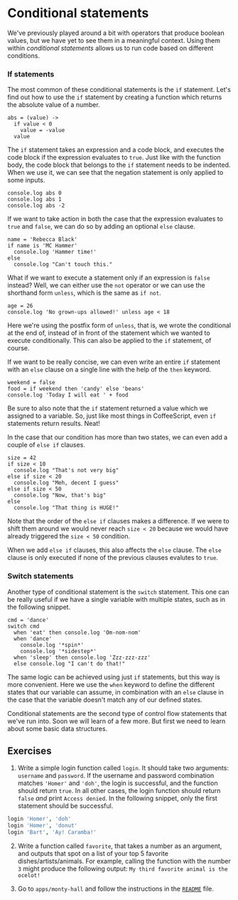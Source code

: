 # Conditional statements

We've previously played around a bit with operators that produce boolean values, but we have yet to see them in a meaningful context. Using them within *conditional statements* allows us to run code based on different conditions.

### If statements

The most common of these conditional statements is the `if` statement. Let's find out how to use the `if` statement by creating a function which returns the absolute value of a number.

    abs = (value) ->
      if value < 0
        value = -value
      value

The `if` statement takes an expression and a code block, and executes the code block if the expression evaluates to `true`. Just like with the function body, the code block that belongs to the `if` statement needs to be indented. When we use it, we can see that the negation statement is only applied to some inputs.

    console.log abs 0
    console.log abs 1
    console.log abs -2

If we want to take action in both the case that the expression evaluates to `true` and `false`, we can do so by adding an optional `else` clause.

    name = 'Rebecca Black'
    if name is 'MC Hammer'
      console.log 'Hammer time!'
    else
      console.log "Can't touch this."

What if we want to execute a statement only if an expression is `false` instead? Well, we can either use the `not` operator or we can use the shorthand form `unless`, which is the same as `if not`.

    age = 26
    console.log 'No grown-ups allowed!' unless age < 18

Here we're using the postfix form of `unless`, that is, we wrote the conditional at the end of, instead of in front of the statement which we wanted to execute conditionally. This can also be applied to the `if` statement, of course.

If we want to be really concise, we can even write an entire `if` statement with an `else` clause on a single line with the help of the `then` keyword.

    weekend = false
    food = if weekend then 'candy' else 'beans'
    console.log 'Today I will eat ' + food

Be sure to also note that the `if` statement returned a value which we assigned to a variable. So, just like most things in CoffeeScript, even `if` statements return results. Neat!

In the case that our condition has more than two states, we can even add a couple of `else if` clauses.

    size = 42
    if size < 10
      console.log "That's not very big"
    else if size < 20
      console.log "Meh, decent I guess"
    else if size < 50
      console.log "Now, that's big"
    else
      console.log "That thing is HUGE!"

Note that the order of the `else if` clauses makes a difference. If we were to shift them around we would never reach `size < 20` because we would have already triggered the `size < 50` condition.

When we add `else if` clauses, this also affects the `else` clause. The `else` clause is only executed if none of the previous clauses evalutes to `true`.

### Switch statements

Another type of conditional statement is the `switch` statement. This one can be really useful if we have a single variable with multiple states, such as in the following snippet.

    cmd = 'dance'
    switch cmd
      when 'eat' then console.log 'Om-nom-nom'
      when 'dance'
        console.log '*spin*'
        console.log '*sidestep*'
      when 'sleep' then console.log 'Zzz-zzz-zzz'
      else console.log "I can't do that!"

The same logic can be achieved using just `if` statements, but this way is more convenient. Here we use the `when` keyword to define the different states that our variable can assume, in combination with an `else` clause in the case that the variable doesn't match any of our defined states.

Conditional statements are the second type of control flow statements that we've run into. Soon we will learn of a few more. But first we need to learn about some basic data structures.

## Exercises

1. Write a simple login function called `login`. It should take two arguments: `username` and `password`. If the username and password combination matches `'Homer'` and `'doh'`, the login is successful, and the function should return `true`. In all other cases, the login function should return `false` *and* print `Access denied`. In the following snippet, only the first statement should be successful.

  ```coffee
  login 'Homer', 'doh'
  login 'Homer', 'donut'
  login 'Bart', 'Ay! Caramba!'
  ```

2. Write a function called `favorite`, that takes a number as an argument, and outputs that spot on a list of your top 5 favorite dishes/artists/animals. For example, calling the function with the number `3` might produce the following output: `My third favorite animal is the ocelot!`

3. Go to `apps/monty-hall` and follow the instructions in the [`README`](https://github.com/FredrikAppelros/coffee-adventure-monty-hall/blob/master/README.md) file.
